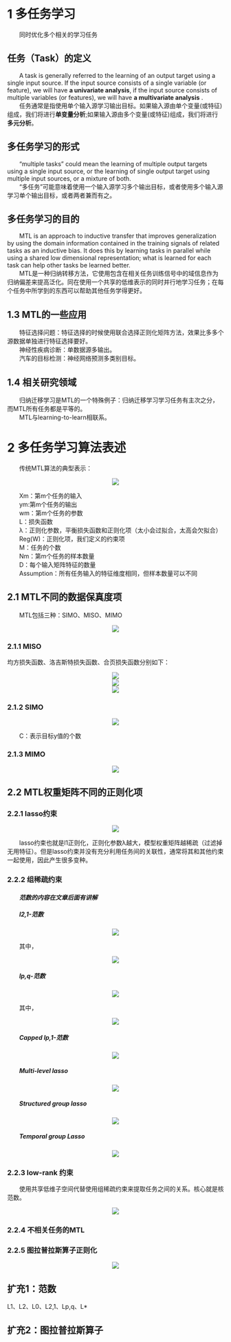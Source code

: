 # 1 多任务学习  
&emsp;&emsp;同时优化多个相关的学习任务  
## 任务（Task）的定义  
&emsp;&emsp;A task is generally referred to the learning of an output target using a single input source. If the input source consists of a single variable (or feature), we will have **a univariate analysis**, if the input source consists of multiple variables (or features), we will have **a multivariate analysis** .  
&emsp;&emsp;任务通常是指使用单个输入源学习输出目标。如果输入源由单个变量(或特征)组成，我们将进行**单变量分析**;如果输入源由多个变量(或特征)组成，我们将进行**多元分析**。  
## 多任务学习的形式  
&emsp;&emsp;“multiple tasks” could mean the learning of multiple output targets using a single input source, or the learning of single output target using multiple input sources, or a mixture of both.  
&emsp;&emsp;“多任务”可能意味着使用一个输入源学习多个输出目标，或者使用多个输入源学习单个输出目标，或者两者兼而有之。  
## 多任务学习的目的  
&emsp;&emsp;MTL is an approach to inductive transfer that improves generalization by using the domain information contained in the training signals of related tasks as an inductive bias. It does this by learning tasks in parallel while using a shared low dimensional representation; what is learned for each task can help other tasks be learned better.  
&emsp;&emsp;MTL是一种归纳转移方法，它使用包含在相关任务训练信号中的域信息作为归纳偏差来提高泛化。同在使用一个共享的低维表示的同时并行地学习任务；在每个任务中所学到的东西可以帮助其他任务学得更好。  
## 1.3 MTL的一些应用  
&emsp;&emsp;特征选择问题：特征选择的时候使用联合选择正则化矩阵方法，效果比多多个源数据单独进行特征选择要好。  
&emsp;&emsp;神经性疾病诊断：单数据源多输出。  
&emsp;&emsp;汽车的目标检测：神经网络预测多类别目标。
## 1.4 相关研究领域  
&emsp;&emsp;归纳迁移学习是MTL的一个特殊例子：归纳迁移学习学习任务有主次之分，而MTL所有任务都是平等的。  
&emsp;&emsp;MTL与learning-to-learn相联系。  
# 2 多任务学习算法表述  
&emsp;&emsp;传统MTL算法的典型表示：  
<div align=center><img src="./pictures/A_brief_review_on_multi-task_learning/Formulation_of_MTL_algorithms.png"/></div>  

&emsp;&emsp;Xm：第m个任务的输入  
&emsp;&emsp;ym:第m个任务的输出  
&emsp;&emsp;wm：第m个任务的参数  
&emsp;&emsp;L：损失函数  
&emsp;&emsp;λ：正则化参数，平衡损失函数和正则化项（太小会过拟合，太高会欠拟合）  
&emsp;&emsp;Reg(W)：正则化项，我们定义的约束项  
&emsp;&emsp;M：任务的个数  
&emsp;&emsp;Nm：第m个任务的样本数量  
&emsp;&emsp;D：每个输入矩阵特征的数量  
&emsp;&emsp;Assumption：所有任务输入的特征维度相同，但样本数量可以不同  
## 2.1 MTL不同的数据保真度项  
&emsp;&emsp;MTL包括三种：SIMO、MISO、MIMO  
<div align=center><img src="./pictures/A_brief_review_on_multi-task_learning/MTL_different_data_fidelity_terms.png"/></div>  

### 2.1.1 MISO  
均方损失函数、洛吉斯特损失函数、合页损失函数分别如下：  
<div align=center><img src="./pictures/A_brief_review_on_multi-task_learning/mean_square_loss_for_miso.png"/></div>  

<div align=center><img src="./pictures/A_brief_review_on_multi-task_learning/logistic_loss_for_miso.png"/></div>  

<div align=center><img src="./pictures/A_brief_review_on_multi-task_learning/hinge_loss_for_miso.png"/></div>  

### 2.1.2 SIMO  
<div align=center><img src="./pictures/A_brief_review_on_multi-task_learning/mean_square_loss_for_simo.png"/></div>  

&emsp;&emsp;C：表示目标y值的个数  
### 2.1.3 MIMO  
<div align=center><img src="./pictures/A_brief_review_on_multi-task_learning/mean_square_loss_for_mimo.png"/></div>  

## 2.2 MTL权重矩阵不同的正则化项  
### 2.2.1 lasso约束  
<div align=center><img src="./pictures/A_brief_review_on_multi-task_learning/mtl_with_lasso.png"/></div>  

&emsp;&emsp;lasso约束也就是l1正则化，正则化参数λ越大，模型权重矩阵越稀疏（过滤掉无用特征）。但是lasso约束并没有充分利用任务间的关联性，通常将其和其他约束一起使用，因此产生很多变种。  
### 2.2.2 组稀疏约束  
#### &emsp;&emsp;*范数的内容在文章后面有讲解*  

##### &emsp;&emsp;l2,1-范数  
<div align=center><img src="./pictures/A_brief_review_on_multi-task_learning/l21norm.png"/></div>  

&emsp;&emsp;其中，  
<div align=center><img src="./pictures/A_brief_review_on_multi-task_learning/l21.png"/></div>  

##### &emsp;&emsp;lp,q-范数  
<div align=center><img src="./pictures/A_brief_review_on_multi-task_learning/lpq-norm.png"/></div>  

&emsp;&emsp;其中，  
<div align=center><img src="./pictures/A_brief_review_on_multi-task_learning/lpq.png"/></div>  

##### &emsp;&emsp;Capped lp,1-范数  
<div align=center><img src="./pictures/A_brief_review_on_multi-task_learning/capped_p1norm.png"/></div>  

##### &emsp;&emsp;Multi-level lasso  
<div align=center><img src="./pictures/A_brief_review_on_multi-task_learning/multi_level_lasso.png"/></div>  

##### &emsp;&emsp;Structured group lasso  
<div align=center><img src="./pictures/A_brief_review_on_multi-task_learning/structured_group_lasso.png"/></div>  

##### &emsp;&emsp;Temporal group Lasso  
<div align=center><img src="./pictures/A_brief_review_on_multi-task_learning/temporal_group_lasso.png"/></div>  

### 2.2.3 low-rank 约束  
&emsp;&emsp;使用共享低维子空间代替使用组稀疏约束来提取任务之间的关系。核心就是核范数。  
<div align=center><img src="./pictures/A_brief_review_on_multi-task_learning/low_rank_constraint.png"/></div>  

### 2.2.4 不相关任务的MTL  
### 2.2.5 图拉普拉斯算子正则化
<div align=center><img src="./pictures/A_brief_review_on_multi-task_learning/graph_laplacian_regularization.png"/></div>  


## 扩充1：范数  
L1、L2、L0、L2,1、Lp,q、L*
## 扩充2：图拉普拉斯算子  
